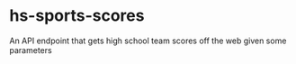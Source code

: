 # hs-sports-scores
An API endpoint that gets high school team scores off the web given some parameters
